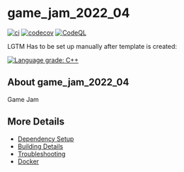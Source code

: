 # game_jam_2022_04

[![ci](https://github.com/peter-simon/game_jam_2022_04/actions/workflows/ci.yml/badge.svg)](https://github.com/peter-simon/game_jam_2022_04/actions/workflows/ci.yml)
[![codecov](https://codecov.io/gh/peter-simon/game_jam_2022_04/branch/main/graph/badge.svg)](https://codecov.io/gh/peter-simon/game_jam_2022_04)
[![CodeQL](https://github.com/peter-simon/game_jam_2022_04/actions/workflows/codeql-analysis.yml/badge.svg)](https://github.com/peter-simon/game_jam_2022_04/actions/workflows/codeql-analysis.yml)

LGTM Has to be set up manually after template is created:

[![Language grade: C++](https://img.shields.io/lgtm/grade/cpp/github/peter-simon/game_jam_2022_04)](https://lgtm.com/projects/g/peter-simon/game_jam_2022_04/context:cpp)

## About game_jam_2022_04
Game Jam


## More Details

 * [Dependency Setup](README_dependencies.md)
 * [Building Details](README_building.md)
 * [Troubleshooting](README_troubleshooting.md)
 * [Docker](README_docker.md)
